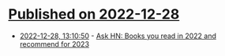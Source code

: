 # [Published on 2022-12-28](index.md)

* [2022-12-28, 13:10:50](https://news.ycombinator.com/item?id=34160611) - [Ask HN: Books you read in 2022 and recommend for 2023](https://news.ycombinator.com/item?id=34160611)
